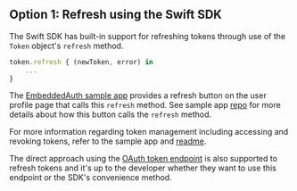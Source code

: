 ## Option 1: Refresh using the Swift SDK

The Swift SDK has built-in support for refreshing tokens through
use of the `Token` object's `refresh` method.

```javascript
token.refresh { (newToken, error) in
    ...
}
```

The
[EmbeddedAuth sample app](https://github.com/okta/okta-idx-swift/tree/master/Samples/EmbeddedAuthWithSDKs/EmbeddedAuth)
provides a refresh button on the
user profile page that calls this `refresh` method. See sample
app [repo](https://github.com/okta/okta-idx-swift) for more details about how
this button calls the `refresh` method.

For more information regarding token management including accessing and
revoking tokens, refer to the sample app and
[readme](https://github.com/okta/okta-idx-swift#readme).

The direct approach using the
[OAuth token endpoint](#refresh-using-the-oauth-token-endpoint) is also supported to
refresh tokens and it's up to the developer whether they want to use this endpoint or
the SDK's convenience method.

